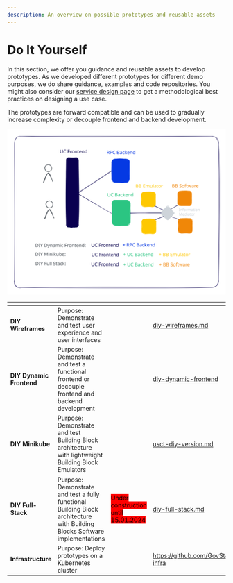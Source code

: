 ```yaml
---
description: An overview on possible prototypes and reusable assets
---
```


# Do It Yourself

In this section, we offer you guidance and reusable assets to develop prototypes. As we developed different prototypes for different demo purposes, we do share guidance, examples and code repositories. You might also consider our [service design page](../best-practice-example-design-of-the-sandbox-building-permit-use-case/) to get a methodological best practices on designing a use case.

The prototypes are forward compatible and can be used to gradually increase complexity or decouple frontend and backend development.&#x20;

<img src="../../.gitbook/assets/file.excalidraw (1).svg" alt="" class="gitbook-drawing">

<table data-view="cards"><thead><tr><th></th><th></th><th></th><th data-hidden data-card-target data-type="content-ref"></th></tr></thead><tbody><tr><td><strong>DIY Wireframes</strong></td><td>Purpose: Demonstrate and test user experience and user interfaces</td><td></td><td><a href="diy-wireframes.md">diy-wireframes.md</a></td></tr><tr><td><strong>DIY Dynamic Frontend</strong></td><td>Purpose: Demonstrate and test a functional frontend or decouple frontend and backend development</td><td></td><td><a href="diy-dynamic-frontend/">diy-dynamic-frontend</a></td></tr><tr><td><strong>DIY Minikube</strong></td><td>Purpose: Demonstrate and test Building Block architecture with lightweight Building Block Emulators</td><td></td><td><a href="usct-diy-version.md">usct-diy-version.md</a></td></tr><tr><td><strong>DIY Full-Stack</strong></td><td>Purpose: Demonstrate and test a fully functional Building Block architecture with Building Blocks Software implementations</td><td><mark style="background-color:red;">Under construction until 15.01.2024</mark></td><td><a href="diy-full-stack.md">diy-full-stack.md</a></td></tr><tr><td><strong>Infrastructure</strong></td><td>Purpose: Deploy prototypes on a Kubernetes cluster</td><td></td><td><a href="https://github.com/GovStackWorkingGroup/sandbox-infra">https://github.com/GovStackWorkingGroup/sandbox-infra</a></td></tr></tbody></table>

